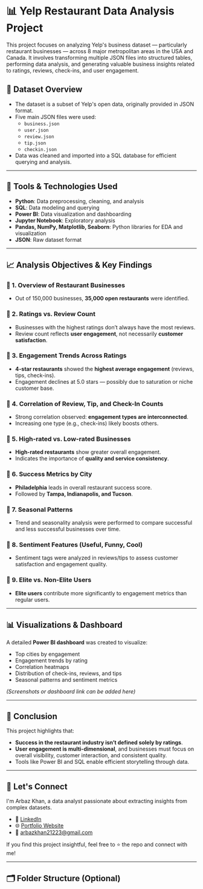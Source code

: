 # 📊 Yelp Restaurant Data Analysis Project

This project focuses on analyzing Yelp's business dataset — particularly restaurant businesses — across 8 major metropolitan areas in the USA and Canada. It involves transforming multiple JSON files into structured tables, performing data analysis, and generating valuable business insights related to ratings, reviews, check-ins, and user engagement.

## 📁 Dataset Overview

- The dataset is a subset of Yelp's open data, originally provided in JSON format.
- Five main JSON files were used:
  - `business.json`
  - `user.json`
  - `review.json`
  - `tip.json`
  - `checkin.json`
- Data was cleaned and imported into a SQL database for efficient querying and analysis.

---

## 🧰 Tools & Technologies Used

- **Python**: Data preprocessing, cleaning, and analysis
- **SQL**: Data modeling and querying
- **Power BI**: Data visualization and dashboarding
- **Jupyter Notebook**: Exploratory analysis
- **Pandas, NumPy, Matplotlib, Seaborn**: Python libraries for EDA and visualization
- **JSON**: Raw dataset format

---

## 📈 Analysis Objectives & Key Findings

### 🔹 1. Overview of Restaurant Businesses
- Out of 150,000 businesses, **35,000 open restaurants** were identified.

### 🔹 2. Ratings vs. Review Count
- Businesses with the highest ratings don’t always have the most reviews.
- Review count reflects **user engagement**, not necessarily **customer satisfaction**.

### 🔹 3. Engagement Trends Across Ratings
- **4-star restaurants** showed the **highest average engagement** (reviews, tips, check-ins).
- Engagement declines at 5.0 stars — possibly due to saturation or niche customer base.

### 🔹 4. Correlation of Review, Tip, and Check-In Counts
- Strong correlation observed: **engagement types are interconnected**.
- Increasing one type (e.g., check-ins) likely boosts others.

### 🔹 5. High-rated vs. Low-rated Businesses
- **High-rated restaurants** show greater overall engagement.
- Indicates the importance of **quality and service consistency**.

### 🔹 6. Success Metrics by City
- **Philadelphia** leads in overall restaurant success score.
- Followed by **Tampa, Indianapolis, and Tucson**.

### 🔹 7. Seasonal Patterns
- Trend and seasonality analysis were performed to compare successful and less successful businesses over time.

### 🔹 8. Sentiment Features (Useful, Funny, Cool)
- Sentiment tags were analyzed in reviews/tips to assess customer satisfaction and engagement quality.

### 🔹 9. Elite vs. Non-Elite Users
- **Elite users** contribute more significantly to engagement metrics than regular users.

---

## 📊 Visualizations & Dashboard

A detailed **Power BI dashboard** was created to visualize:
- Top cities by engagement
- Engagement trends by rating
- Correlation heatmaps
- Distribution of check-ins, reviews, and tips
- Seasonal patterns and sentiment metrics

*(Screenshots or dashboard link can be added here)*

---

## 📌 Conclusion

This project highlights that:
- **Success in the restaurant industry isn’t defined solely by ratings**.
- **User engagement is multi-dimensional**, and businesses must focus on overall visibility, customer interaction, and consistent quality.
- Tools like Power BI and SQL enable efficient storytelling through data.

---

## 🤝 Let's Connect

I'm Arbaz Khan, a data analyst passionate about extracting insights from complex datasets.

- 🔗 [LinkedIn](https://www.linkedin.com/in/arbaz-data-analyst/)
- 🌐 [Portfolio Website](https://developer-arbaz.github.io/developerarbaz.github.io/)
- 📧 arbazkhan21223@gmail.com

If you find this project insightful, feel free to ⭐ the repo and connect with me!

---

## 🗂️ Folder Structure (Optional)

